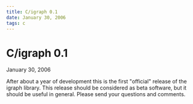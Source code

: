 ```yaml
---
title: C/igraph 0.1
date: January 30, 2006
tags: c
---
```


C/igraph 0.1
============

January 30, 2006

After about a year of development this is the first "official" release 
of the igraph library. This release should be considered as beta 
software, but it should be useful in general. Please send your 
questions and comments.


